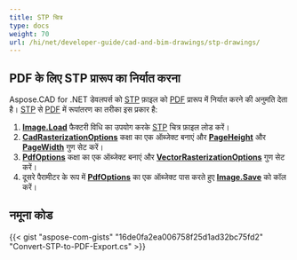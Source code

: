 ```yaml
---
title: STP चित्र
type: docs
weight: 70
url: /hi/net/developer-guide/cad-and-bim-drawings/stp-drawings/
---
```


## **PDF के लिए STP प्रारूप का निर्यात करना**

Aspose.CAD for .NET डेवलपर्स को [STP](https://docs.fileformat.com/3d/stp/) फ़ाइल को [PDF](https://docs.fileformat.com/pdf/) प्रारूप में निर्यात करने की अनुमति देता है। [STP](https://docs.fileformat.com/3d/stp/) से [PDF](https://docs.fileformat.com/pdf/) में रूपांतरण का तरीका इस प्रकार है:

1. [**Image.Load**](https://reference.aspose.com/cad/net/aspose.cad.image/load/methods/2) फैक्टरी विधि का उपयोग करके [STP](https://docs.fileformat.com/3d/stp/) चित्र फ़ाइल लोड करें।
1. [**CadRasterizationOptions**](https://reference.aspose.com/cad/net/aspose.cad.imageoptions/cadrasterizationoptions) कक्षा का एक ऑब्जेक्ट बनाएं और [**PageHeight**](https://reference.aspose.com/cad/net/aspose.cad.imageoptions/vectorrasterizationoptions/properties/pageheight) और [**PageWidth**](https://reference.aspose.com/cad/net/aspose.cad.imageoptions/vectorrasterizationoptions/properties/pagewidth) गुण सेट करें।
1. [**PdfOptions**](https://reference.aspose.com/cad/net/aspose.cad.imageoptions/pdfoptions) कक्षा का एक ऑब्जेक्ट बनाएं और [**VectorRasterizationOptions**](https://reference.aspose.com/cad/net/aspose.cad.imageoptions/vectorrasterizationoptions) गुण सेट करें।
1. दूसरे पैरामीटर के रूप में [**PdfOptions**](https://reference.aspose.com/cad/net/aspose.cad.imageoptions/pdfoptions) का एक ऑब्जेक्ट पास करते हुए [**Image.Save**](https://reference.aspose.com/cad/net/aspose.cad/image/methods/save/index) को कॉल करें।

## नमूना कोड

{{< gist "aspose-com-gists" "16de0fa2ea006758f25d1ad32bc75fd2" "Convert-STP-to-PDF-Export.cs" >}}
